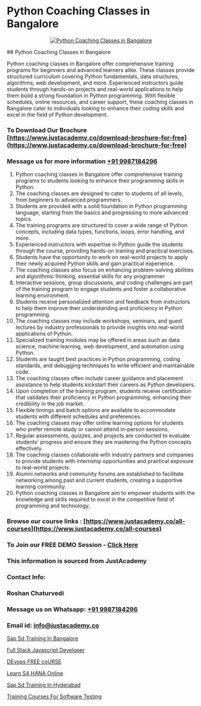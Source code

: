 # Python Coaching Classes in Bangalore

<p align="center">
  <a href="https://justacademy.co/course-detail/python-training">
    <img src="https://justacademy.co/storage2/course_image/1709713400_course_image.webp" alt="Python Coaching Classes in Bangalore">
  </a>
</p>
## Python Coaching Classes in Bangalore

Python coaching classes in Bangalore offer comprehensive training programs for beginners and advanced learners alike. These classes provide structured curriculum covering Python fundamentals, data structures, algorithms, web development, and more. Experienced instructors guide students through hands-on projects and real-world applications to help them build a strong foundation in Python programming. With flexible schedules, online resources, and career support, these coaching classes in Bangalore cater to individuals looking to enhance their coding skills and excel in the field of Python development.
### To Download Our Brochure [https://www.justacademy.co/download-brochure-for-free](https://www.justacademy.co/download-brochure-for-free)
### Message us for more information [+91 9987184296](https://api.whatsapp.com/send?phone=919987184296)
1) Python coaching classes in Bangalore offer comprehensive training programs to students looking to enhance their programming skills in Python.
2) The coaching classes are designed to cater to students of all levels, from beginners to advanced programmers.
3) Students are provided with a solid foundation in Python programming language, starting from the basics and progressing to more advanced topics.
4) The training programs are structured to cover a wide range of Python concepts, including data types, functions, loops, error handling, and more.
5) Experienced instructors with expertise in Python guide the students through the course, providing hands-on training and practical exercises.
6) Students have the opportunity to work on real-world projects to apply their newly acquired Python skills and gain practical experience.
7) The coaching classes also focus on enhancing problem-solving abilities and algorithmic thinking, essential skills for any programmer.
8) Interactive sessions, group discussions, and coding challenges are part of the training program to engage students and foster a collaborative learning environment.
9) Students receive personalized attention and feedback from instructors to help them improve their understanding and proficiency in Python programming.
10) The coaching classes may include workshops, seminars, and guest lectures by industry professionals to provide insights into real-world applications of Python.
11) Specialized training modules may be offered in areas such as data science, machine learning, web development, and automation using Python.
12) Students are taught best practices in Python programming, coding standards, and debugging techniques to write efficient and maintainable code.
13) The coaching classes often include career guidance and placement assistance to help students kickstart their careers as Python developers.
14) Upon completion of the training program, students receive certification that validates their proficiency in Python programming, enhancing their credibility in the job market.
15) Flexible timings and batch options are available to accommodate students with different schedules and preferences.
16) The coaching classes may offer online learning options for students who prefer remote study or cannot attend in-person sessions.
17) Regular assessments, quizzes, and projects are conducted to evaluate students' progress and ensure they are mastering the Python concepts effectively.
18) The coaching classes collaborate with industry partners and companies to provide students with internship opportunities and practical exposure to real-world projects.
19) Alumni networks and community forums are established to facilitate networking among past and current students, creating a supportive learning community.
20) Python coaching classes in Bangalore aim to empower students with the knowledge and skills required to excel in the competitive field of programming and technology.

### Browse our course links : [https://www.justacademy.co/all-courses](https://www.justacademy.co/all-courses) 
### To Join our FREE DEMO Session - [Click Here](https://www.justacademy.co/register-for-course-demo)


### This information is sourced from JustAcademy
### Contact Info:
### Roshan Chaturvedi
### Message us on Whatsapp: [+91 9987184296](https://api.whatsapp.com/send?phone=919987184296)
### Email id: [info@justacademy.co](mailto:info@justacademy.co)
                
[Sap Sd Training In Bangalore](https://www.linkedin.com/pulse/sap-sd-training-bangalore-justacademy-hyderabad-lszac?trackingId=Vqj3trGKMYpy2Gf0LiCXsA%3D%3D&lipi=urn%3Ali%3Apage%3Ad_flagship3_company_admin%3BIabnSlYPS7K8e0EtwSHvsQ%3D%3D)

[Full Stack Javascript Developer](https://www.linkedin.com/pulse/full-stack-javascript-developer-justacademy-thane-fxt0f/)

[DEvops FREE coURSE](https://medium.com/@AkashSingh2052/devops-free-course-3f19fbb5d780)

[Learn S4 HANA Online](https://medium.com/@negishivu99/learn-s4-hana-online-c18ca07f67b1)

[Sap Sd Training In Hyderabad](https://justacademyin.github.io/justacademy/sap-sd-training-in-hyderabad)

[Training Courses For Software Testing](https://justacademyin.github.io/justacademy/training-courses-for-software-testing)

